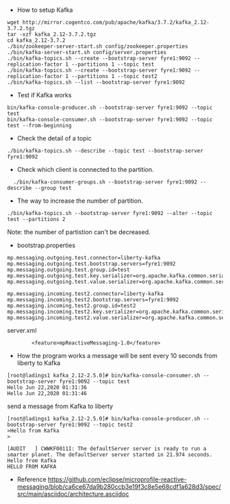 
* How to setup Kafka
```
wget http://mirror.cogentco.com/pub/apache/kafka/3.7.2/kafka_2.12-3.7.2.tgz
tar -xzf kafka_2.12-3.7.2.tgz
cd kafka_2.12-3.7.2
./bin/zookeeper-server-start.sh config/zookeeper.properties
./bin/kafka-server-start.sh config/server.properties
./bin/kafka-topics.sh --create --bootstrap-server fyre1:9092 --replication-factor 1 --partitions 1 --topic test
./bin/kafka-topics.sh --create --bootstrap-server fyre1:9092 --replication-factor 1 --partitions 1 --topic test2
./bin/kafka-topics.sh --list --bootstrap-server fyre1:9092
```

* Test if Kafka works
```
bin/kafka-console-producer.sh --bootstrap-server fyre1:9092 --topic test
bin/kafka-console-consumer.sh --bootstrap-server fyre1:9092 --topic test --from-beginning
```

* Check the detail of a topic
```
./bin/kafka-topics.sh --describe --topic test --bootstrap-server fyre1:9092
```

* Check which client is connected to the partition.  
```
  ./bin/kafka-consumer-groups.sh --bootstrap-server fyre1:9092 --describe --group test
```

* The way to increase the number of partition.
```
./bin/kafka-topics.sh --bootstrap-server fyre1:9092 --alter --topic test --partitions 2
```
Note: the number of partistion can't be decreased. 


* bootstrap.properties
```
mp.messaging.outgoing.test.connector=liberty-kafka
mp.messaging.outgoing.test.bootstrap.servers=fyre1:9092
mp.messaging.outgoing.test.group.id=test
mp.messaging.outgoing.test.key.serializer=org.apache.kafka.common.serialization.StringSerializer
mp.messaging.outgoing.test.value.serializer=org.apache.kafka.common.serialization.StringSerializer

mp.messaging.incoming.test2.connector=liberty-kafka
mp.messaging.incoming.test2.bootstrap.servers=fyre1:9092
mp.messaging.incoming.test2.group.id=test2
mp.messaging.incoming.test2.key.serializer=org.apache.kafka.common.serialization.StringSerializer
mp.messaging.incoming.test2.value.serializer=org.apache.kafka.common.serialization.StringSerializer
```


server.xml
```
        <feature>mpReactiveMessaging-1.0</feature>
```


* How the program works
a message will be sent every 10 seconds from liberty to Kafka
```
[root@ladings1 kafka_2.12-2.5.0]# bin/kafka-console-consumer.sh --bootstrap-server fyre1:9092 --topic test                 
Hello Jun 22,2020 01:31:36
Hello Jun 22,2020 01:31:46
```

send a message from Kafka to liberty
```
[root@ladings1 kafka_2.12-2.5.0]# bin/kafka-console-producer.sh --bootstrap-server fyre1:9092 --topic test2
>Hello from Kafka
>
```

```
[AUDIT   ] CWWKF0011I: The defaultServer server is ready to run a smarter planet. The defaultServer server started in 21.974 seconds.
Hello from Kafka
HELLO FROM KAFKA
```

* Reference
https://github.com/eclipse/microprofile-reactive-messaging/blob/ca6ce67da9b280ccb3e19f3c8e5e68cdf1a628d3/spec/src/main/asciidoc/architecture.asciidoc
